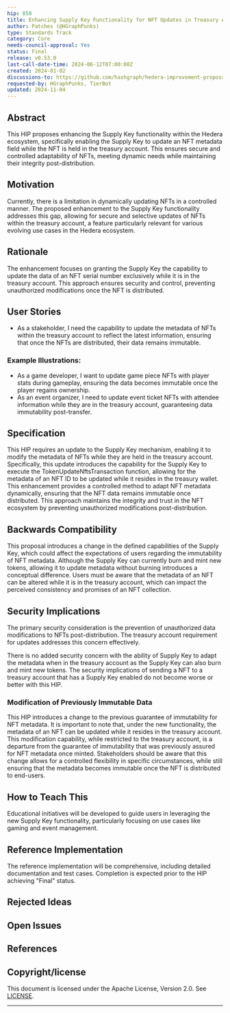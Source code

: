 ```yaml
---
hip: 850
title: Enhancing Supply Key Functionality for NFT Updates in Treasury Account
author: Patches (@HGraphPunks)
type: Standards Track
category: Core
needs-council-approval: Yes
status: Final
release: v0.53.0
last-call-date-time: 2024-06-12T07:00:00Z
created: 2024-01-02
discussions-to: https://github.com/hashgraph/hedera-improvement-proposal/discussions/660
requested-by: HGraphPunks, TierBot
updated: 2024-11-04
---
```


## Abstract

This HIP proposes enhancing the Supply Key functionality within the Hedera ecosystem, specifically enabling the Supply Key to update an NFT metadata field while the NFT is held in the treasury account. This ensures secure and controlled adaptability of NFTs, meeting dynamic needs while maintaining their integrity post-distribution.

## Motivation

Currently, there is a limitation in dynamically updating NFTs in a controlled manner. The proposed enhancement to the Supply Key functionality addresses this gap, allowing for secure and selective updates of NFTs within the treasury account, a feature particularly relevant for various evolving use cases in the Hedera ecosystem.

## Rationale

The enhancement focuses on granting the Supply Key the capability to update the data of an NFT serial number exclusively while it is in the treasury account. This approach ensures security and control, preventing unauthorized modifications once the NFT is distributed.

## User Stories

- As a stakeholder, I need the capability to update the metadata of NFTs within the treasury account to reflect the latest information, ensuring that once the NFTs are distributed, their data remains immutable.

### Example Illustrations:
- As a game developer, I want to update game piece NFTs with player stats during gameplay, ensuring the data becomes immutable once the player regains ownership.
- As an event organizer, I need to update event ticket NFTs with attendee information while they are in the treasury account, guaranteeing data immutability post-transfer.

## Specification

This HIP requires an update to the Supply Key mechanism, enabling it to modify the metadata of NFTs while they are held in the treasury account. Specifically, this update introduces the capability for the Supply Key to execute the TokenUpdateNftsTransaction function, allowing for the metadata of an NFT ID to be updated while it resides in the treasury wallet. This enhancement provides a controlled method to adapt NFT metadata dynamically, ensuring that the NFT data remains immutable once distributed. This approach maintains the integrity and trust in the NFT ecosystem by preventing unauthorized modifications post-distribution.

## Backwards Compatibility

This proposal introduces a change in the defined capabilities of the Supply Key, which could affect the expectations of users regarding the immutability of NFT metadata. Although the Supply Key can currently burn and mint new tokens, allowing it to update metadata without burning introduces a conceptual difference. Users must be aware that the metadata of an NFT can be altered while it is in the treasury account, which can impact the perceived consistency and promises of an NFT collection.

## Security Implications

The primary security consideration is the prevention of unauthorized data modifications to NFTs post-distribution. The treasury account requirement for updates addresses this concern effectively. 

There is no added security concern with the ability of Supply Key to adapt the metadata when in the treasury account as the Supply Key can also burn and mint new tokens. The security implications of sending a NFT to a treasury account that has a Supply Key enabled do not become worse or better with this HIP.

### Modification of Previously Immutable Data
This HIP introduces a change to the previous guarantee of immutability for NFT metadata. It is important to note that, under the new functionality, the metadata of an NFT can be updated while it resides in the treasury account. This modification capability, while restricted to the treasury account, is a departure from the guarantee of immutability that was previously assured for NFT metadata once minted. Stakeholders should be aware that this change allows for a controlled flexibility in specific circumstances, while still ensuring that the metadata becomes immutable once the NFT is distributed to end-users.

## How to Teach This

Educational initiatives will be developed to guide users in leveraging the new Supply Key functionality, particularly focusing on use cases like gaming and event management.

## Reference Implementation

The reference implementation will be comprehensive, including detailed documentation and test cases. Completion is expected prior to the HIP achieving "Final" status.

## Rejected Ideas

## Open Issues


## References


## Copyright/license

This document is licensed under the Apache License, Version 2.0. See [LICENSE](https://www.apache.org/licenses/LICENSE-2.0).

---
